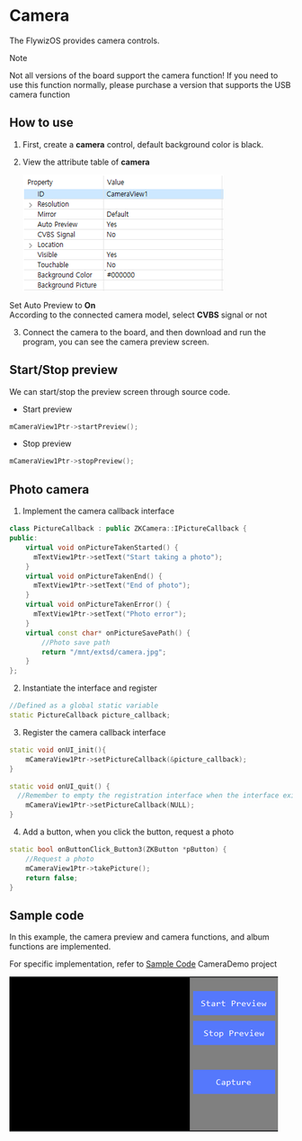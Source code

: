 # Camera
The FlywizOS provides camera controls.

> [!Note]
>  Not all versions of the board support the camera function! If you need to use this function normally, please purchase a version that supports the USB camera function 

## How to use 
1. First, create a **camera** control, default background color is black. 
2. View the attribute table of **camera** 

   ![](assets/camera/properties.png)  

  Set Auto Preview to **On**  
  According to the connected camera model, select **CVBS** signal or not

3. Connect the camera to the board, and then download and run the program, you can see the camera preview screen.

   

## Start/Stop preview
We can start/stop the preview screen through source code.
* Start preview
```c++
mCameraView1Ptr->startPreview();
```
* Stop preview
```c++
mCameraView1Ptr->stopPreview();
```

## Photo camera

1. Implement the camera callback interface
  ```c++
  class PictureCallback : public ZKCamera::IPictureCallback {
  public:
      virtual void onPictureTakenStarted() {
        mTextView1Ptr->setText("Start taking a photo");
      }
      virtual void onPictureTakenEnd() {
        mTextView1Ptr->setText("End of photo");
      }
      virtual void onPictureTakenError() {
        mTextView1Ptr->setText("Photo error");
      }
      virtual const char* onPictureSavePath() {
          //Photo save path
          return "/mnt/extsd/camera.jpg";
      }
  };
  ```

2. Instantiate the interface and register
  ```c++
  //Defined as a global static variable
  static PictureCallback picture_callback;
  ```

3. Register the camera callback interface
  ```c++
  static void onUI_init(){
      mCameraView1Ptr->setPictureCallback(&picture_callback);
  }
  ```
  ```c++
  static void onUI_quit() {
    //Remember to empty the registration interface when the interface exits
      mCameraView1Ptr->setPictureCallback(NULL);
  }
  ```
4. Add a button, when you click the button, request a photo
  ```c++
  static bool onButtonClick_Button3(ZKButton *pButton) {
	  //Request a photo
	  mCameraView1Ptr->takePicture();
      return false;
  }
  ```

## Sample code
In this example, the camera preview and camera functions, and album functions are implemented.

For specific implementation, refer to [Sample Code](demo_download.md#demo_download) CameraDemo project

![](assets/camera/preview.png) 